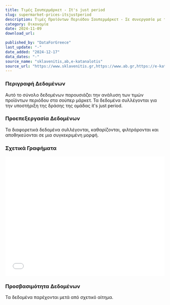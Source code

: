 ```yaml
---
title: Τιμές Σουπερμάρκετ - It's just period
slug: supermarket-prices-itsjustperiod
description: Τιμές Προϊόντων Περιόδου Σουπερμάρκετ - Σε συνεργασία με την ομάδα it's just period.
category: Οικονομία
date: 2024-11-09
download_url: 

published_by: "DataForGreece"
last_update: "-"
date_added: "2024-12-17"
data_dates: "-"
source_name: "sklavenitis,ab,e-katanalotis"
source_url: "https://www.sklavenitis.gr,https://www.ab.gr,https://e-katanalotis.gov.gr"
---
```


### Περιγραφή Δεδομένων
Αυτό το σύνολο δεδομένων παρουσιάζει την ανάλυση των τιμών προϊόντων περιόδου στα σούπερ μάρκετ. Τα δεδομένα συλλέγονται για την υποστήριξη της δράσης της ομάδας it's just period.

### Προεπεξεργασία Δεδομένων
Τα διαφορετικά δεδομένα συλλέγονται, καθαρίζονται, φιλτράρονται και αποθηκεύονται σε μια συγκεκριμένη μορφή.

### Σχετικά Γραφήματα
<div class="pt-2">
<iframe 
    src="/charts/supermarket-prices-itsjustperiod/" 
    frameborder="0" 
    style="border: 0; width: 100%; aspect-ratio: 4 / 3;" 
    allowfullscreen>
</iframe>
</div>

### Προσβασιμότητα Δεδομένων 
Τα δεδομένα παρέχονται μετά από σχετικό αίτημα.



